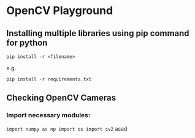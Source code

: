 # OpenCV Playground
## Installing multiple libraries using pip command for python

`pip install -r <filename>`

e.g.

`pip install -r requirements.txt`

## Checking OpenCV Cameras
### Import necessary modules:
`
import numpy as np
import os
import cv2
`
asad

